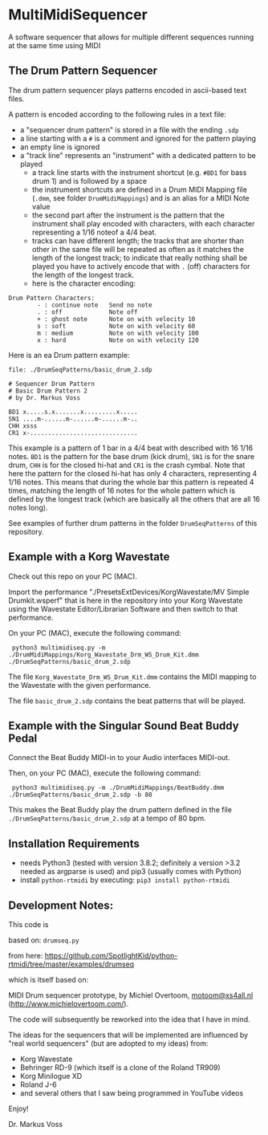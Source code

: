 # MultiMidiSequencer
A software sequencer that allows for multiple different sequences running at the same time using MIDI

## The Drum Pattern Sequencer
The drum pattern sequencer plays patterns encoded in ascii-based text files.

A pattern is encoded according to the following rules in a text file:
- a "sequencer drum pattern" is stored in a file with the ending `.sdp`
- a line starting with a `#` is a comment and ignored for the pattern playing
- an empty line is ignored
- a "track line" represents an "instrument" with a dedicated pattern to be played
  - a track line starts with the instrument shortcut (e.g. `#BD1` for bass drum 1) and is followed by a space
  - the instrument shortcuts are defined in a Drum MIDI Mapping file (`.dmm`, see folder `DrumMidiMappings`) and
    is an alias for a MIDI Note value
  - the second part after the instrument is the pattern that the instrument shall play encoded with characters,
    with each character representing a 1/16 noteof a 4/4 beat.
  - tracks can have different length; the tracks that are shorter than other in the same file will be repeated as often
    as it matches the length of the longest track; to indicate that really nothing shall be played you have to 
    actively encode that with `.` (off) characters for the length of the longest track.
  - here is the character encoding:

```
Drum Pattern Characters:
        - : continue note   Send no note
        . : off             Note off
        + : ghost note      Note on with velocity 10
        s : soft            Note on with velocity 60
        m : medium          Note on with velocity 100
        x : hard            Note on with velocity 120
```
Here is an ea
Drum pattern example:
```
file: ./DrumSeqPatterns/basic_drum_2.sdp

# Sequencer Drum Pattern
# Basic Drum Pattern 2
# by Dr. Markus Voss

BD1 x.....s.x.......x.........x.....
SN1 ....m-......m-......m-......m-..
CHH xsss
CR1 x-..............................
```
This example is a pattern of 1 bar in a 4/4 beat with described with 16 1/16 notes. `BD1` is the pattern for the
base drum (kick drum), `SN1` is for the snare drum, `CHH` is for the closed hi-hat and `CR1` is the crash cymbal.
Note that here the pattern for the closed hi-hat has only 4 characters, representing 4 1/16 notes. This means that 
during the whole bar this pattern is repeated 4 times, matching the length of 16 notes for the whole pattern which
is defined by the longest track (which are basically all the others that are all 16 notes long).

See examples of further drum patterns in the folder `DrumSeqPatterns` of this repository.

## Example with a Korg Wavestate
Check out this repo on your PC (MAC).


Import the performance "./PresetsExtDevices/KorgWavestate/MV Simple Drumkit.wsperf" that is here in the repository into your Korg Wavestate using the
Wavestate Editor/Librarian Software and then switch to that performance.

On your PC (MAC), execute the following command:

```
 python3 multimidiseq.py -m ./DrumMidiMappings/Korg_Wavestate_Drm_WS_Drum_Kit.dmm ./DrumSeqPatterns/basic_drum_2.sdp 
```

The file `Korg_Wavestate_Drm_WS_Drum_Kit.dmm` contains the MIDI mapping to the Wavestate with the given performance.

The file `basic_drum_2.sdp` contains the beat patterns that will be played.

## Example with the Singular Sound Beat Buddy Pedal
Connect the Beat Buddy MIDI-in to your Audio interfaces MIDI-out.

Then, on your PC (MAC), execute the following command:

```
 python3 multimidiseq.py -m ./DrumMidiMappings/BeatBuddy.dmm ./DrumSeqPatterns/basic_drum_2.sdp -b 80
```

This makes the Beat Buddy play the drum pattern defined in the file `./DrumSeqPatterns/basic_drum_2.sdp` at a tempo of 80 bpm.

## Installation Requirements
- needs Python3 (tested with version 3.8.2; definitely a version >3.2 needed as argparse is used) and pip3 (usually comes with Python)
- install `python-rtmidi` by executing: `pip3 install python-rtmidi`

## Development Notes:
This code is 

based on: `drumseq.py` 

from here: https://github.com/SpotlightKid/python-rtmidi/tree/master/examples/drumseq

which is itself based on:

MIDI Drum sequencer prototype, by Michiel Overtoom, motoom@xs4all.nl (http://www.michielovertoom.com/).

The code will subsequently be reworked into the idea that I have in mind.

The ideas for the sequencers that will be implemented are influenced by "real world sequencers" (but are adopted to
my ideas) from:
- Korg Wavestate
- Behringer RD-9 (which itself is a clone of the Roland TR909)
- Korg Minilogue XD
- Roland J-6
- and several others that I saw being programmed in YouTube videos

Enjoy!

Dr. Markus Voss


